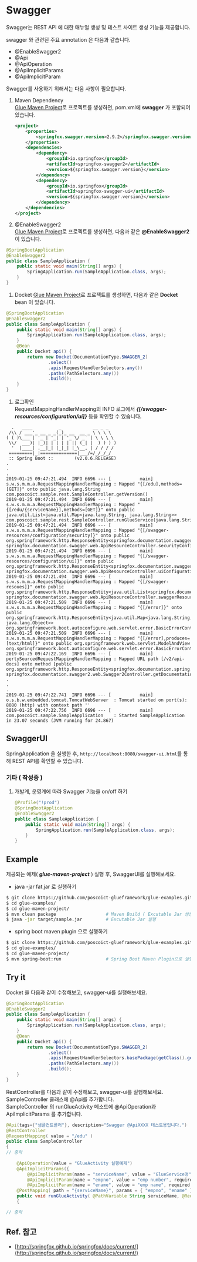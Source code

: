 # Swagger

Swagger는 REST API 에 대한 매뉴얼 생성 및 테스트 사이트 생성 기능을 제공합니다. 

swagger 와 관련된 주요 annotation 은 다음과 같습니다.

* @EnableSwagger2
* @Api
* @ApiOperation
* @ApiImplicitParams
* @ApiImplicitParam
 
Swagger를 사용하기 위해서는 다음 사항이 필요합니다. 

1. Maven Dependency  
    [Glue Maven Project](../create-project.html#glue_maven_project)로 프로젝트를 생성하면, 
    pom.xml에 **swagger** 가 포함되어 있습니다.  
    ```xml
    <project>
        <properties>
            <springfox.swagger.version>2.9.2</springfox.swagger.version>
        </properties>
        <dependencies>
            <dependency>
                <groupId>io.springfox</groupId>
                <artifactId>springfox-swagger2</artifactId>
                <version>${springfox.swagger.version}</version>
            </dependency>
            <dependency>
                <groupId>io.springfox</groupId>
                <artifactId>springfox-swagger-ui</artifactId>
                <version>${springfox.swagger.version}</version>
            </dependency>
        </dependencies>
    </project>
    ```

1. @EnableSwagger2  
    [Glue Maven Project](../create-project.html#glue_maven_project)로 프로젝트를 생성하면, 
    다음과 같은 **@EnableSwagger2** 이 있습니다. 
```java
@SpringBootApplication
@EnableSwagger2
public class SampleApplication {
    public static void main(String[] args) {
        SpringApplication.run(SampleApplication.class, args);
    }
}
```

1. Docket 
    [Glue Maven Project](../create-project.html#glue_maven_project)로 프로젝트를 생성하면, 
    다음과 같은 **Docket** bean 이 있습니다. 
```java
@SpringBootApplication
@EnableSwagger2
public class SampleApplication {
    public static void main(String[] args) {
        SpringApplication.run(SampleApplication.class, args);
    }
	@Bean
	public Docket api() {
		return new Docket(DocumentationType.SWAGGER_2)
				.select()
				.apis(RequestHandlerSelectors.any())
				.paths(PathSelectors.any())
				.build();
	}
}
```


1. 로그확인  
RequestMappingHandlerMapping의 INFO 로그에서 ***{[/swagger-resources/configuration/ui]}*** 등을 확인할 수 있습니다.  
```
  .   ____          _            __ _ _
 /\\ / ___'_ __ _ _(_)_ __  __ _ \ \ \ \
( ( )\___ | '_ | '_| | '_ \/ _` | \ \ \ \
 \\/  ___)| |_)| | | | | || (_| |  ) ) ) )
  '  |____| .__|_| |_|_| |_\__, | / / / /
 =========|_|==============|___/=/_/_/_/
 :: Spring Boot ::        (v2.0.6.RELEASE)
.
.
.
2019-01-25 09:47:21.494  INFO 6696 --- [           main] s.w.s.m.m.a.RequestMappingHandlerMapping : Mapped "{[/edu],methods=[GET]}" onto public java.lang.String com.poscoict.sample.rest.SampleController.getVersion()
2019-01-25 09:47:21.494  INFO 6696 --- [           main] s.w.s.m.m.a.RequestMappingHandlerMapping : Mapped "{[/edu/{serviceName}],methods=[GET]}" onto public java.util.List<java.util.Map<java.lang.String, java.lang.String>> com.poscoict.sample.rest.SampleController.runGlueService(java.lang.String,javax.servlet.http.HttpServletRequest)
2019-01-25 09:47:21.494  INFO 6696 --- [           main] s.w.s.m.m.a.RequestMappingHandlerMapping : Mapped "{[/swagger-resources/configuration/security]}" onto public org.springframework.http.ResponseEntity<springfox.documentation.swagger.web.SecurityConfiguration> springfox.documentation.swagger.web.ApiResourceController.securityConfiguration()
2019-01-25 09:47:21.494  INFO 6696 --- [           main] s.w.s.m.m.a.RequestMappingHandlerMapping : Mapped "{[/swagger-resources/configuration/ui]}" onto public org.springframework.http.ResponseEntity<springfox.documentation.swagger.web.UiConfiguration> springfox.documentation.swagger.web.ApiResourceController.uiConfiguration()
2019-01-25 09:47:21.494  INFO 6696 --- [           main] s.w.s.m.m.a.RequestMappingHandlerMapping : Mapped "{[/swagger-resoues]}" onto public org.springframework.http.ResponseEntity<java.util.List<springfox.documentation.swagger.web.SwaggerResource>> springfox.documentation.swagger.web.ApiResourceController.swaggerResources()
2019-01-25 09:47:21.509  INFO 6696 --- [           main] s.w.s.m.m.a.RequestMappingHandlerMapping : Mapped "{[/error]}" onto public org.springframework.http.ResponseEntity<java.util.Map<java.lang.String, java.lang.Object>> org.springframework.boot.autoconfigure.web.servlet.error.BasicErrorController.error(javax.servlet.http.HttpServletRequest)
2019-01-25 09:47:21.509  INFO 6696 --- [           main] s.w.s.m.m.a.RequestMappingHandlerMapping : Mapped "{[/error],produces=[text/html]}" onto public org.springframework.web.servlet.ModelAndView org.springframework.boot.autoconfigure.web.servlet.error.BasicErrorController.errorHtml(javax.servlet.http.HttpServletRequest,javax.servlet.http.HttpServletResponse)
2019-01-25 09:47:22.169  INFO 6696 --- [           main] pertySourcedRequestMappingHandlerMapping : Mapped URL path [/v2/api-docs] onto method [public org.springframework.http.ResponseEntity<springfox.documentation.spring.web.json.Json> springfox.documentation.swagger2.web.Swagger2Controller.getDocumentation(java.lang.String,javax.servlet.http.HttpServletRequest)]
.
.
.
2019-01-25 09:47:22.741  INFO 6696 --- [           main] o.s.b.w.embedded.tomcat.TomcatWebServer  : Tomcat started on port(s): 8080 (http) with context path ''
2019-01-25 09:47:22.756  INFO 6696 --- [           main] com.poscoict.sample.SampleApplication    : Started SampleApplication in 23.07 seconds (JVM running for 24.867)
```

## SwaggerUI

SpringApplication 을 실행한 후, `http://localhost:8080/swagger-ui.html`를 통해 REST API를 확인할 수 있습니다.

### 기타 ( 작성중 )

1. 개발계, 운영계에 따라 Swagger 기능을 on/off 하기  
    ```java
    @Profile("!prod")
    @SpringBootApplication
    @EnableSwagger2
    public class SampleApplication {
        public static void main(String[] args) {
            SpringApplication.run(SampleApplication.class, args);
        }
    }
    ```

## Example

제공되는 예제( ***glue-maven-project*** ) 실행 후, SwaggerUI를 실행해보세요. 

* java -jar fat.jar 로 실행하기  
```bash
$ git clone https://github.com/poscoict-glueframework/glue-examples.git
$ cd glue-examples/
$ cd glue-maven-project/
$ mvn clean package                   # Maven Build ( Excutable Jar 생성 )
$ java -jar target/sample.jar         # Excutable Jar 실행
```

* spring boot maven plugin 으로 실행하기  
```bash
$ git clone https://github.com/poscoict-glueframework/glue-examples.git
$ cd glue-examples/
$ cd glue-maven-project/
$ mvn spring-boot:run                 # Spring Boot Maven Plugin으로 실행
```

## Try it

Docket 을 다음과 같이 수정해보고, swagger-ui를 실행해보세요. 
```java
@SpringBootApplication
@EnableSwagger2
public class SampleApplication {
    public static void main(String[] args) {
        SpringApplication.run(SampleApplication.class, args);
    }
	@Bean
	public Docket api() {
		return new Docket(DocumentationType.SWAGGER_2)
				.select()
				.apis(RequestHandlerSelectors.basePackage(getClass().getPackage().getName())) // <- 수
				.paths(PathSelectors.any())
				.build();
	}
}
```

RestController를 다음과 같이 수정해보고, swagger-ui를 실행해보세요.
SampleController 클래스에 @Api를 추가합니다.  
SampleController 의 runGlueActivity 메소드에 @ApiOperation과 ApiImplicitParams 를 추가합니다. 
```java
@Api(tags={"샘플컨트롤러"}, description="Swagger @ApiXXXX 테스트용입니다.")
@RestController
@RequestMapping( value = "/edu" )
public class SampleController
{
// 중략
    
    @ApiOperation(value = "GlueActivity 실행예제")
    @ApiImplicitParams({
    	@ApiImplicitParam(name = "serviceName", value = "GlueService명", required = true, dataType = "string", paramType = "path", defaultValue = "no-service"),
    	@ApiImplicitParam(name = "empno", value = "emp number", required = true, dataType = "string", paramType = "query", defaultValue = "1"),
    	@ApiImplicitParam(name = "ename", value = "emp name", required = true, dataType = "string", paramType = "query", defaultValue = "POSCOICT")})
    @PostMapping( path = "{serviceName}", params = { "empno", "ename" } )
    public void runGlueActivity( @PathVariable String serviceName, @RequestParam String empno, @RequestParam String ename )
    {

// 중략
```

## Ref. 참고

* [http://springfox.github.io/springfox/docs/current/](http://springfox.github.io/springfox/docs/current/)
